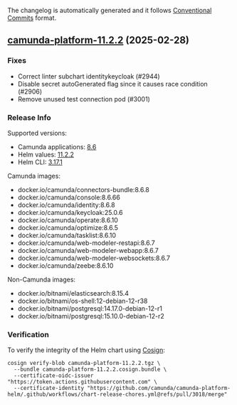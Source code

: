 The changelog is automatically generated and it follows [Conventional Commits](https://www.conventionalcommits.org/en/v1.0.0/) format.

## [camunda-platform-11.2.2](https://github.com/camunda/camunda-platform-helm/releases/tag/camunda-platform-11.2.2) (2025-02-28)

### Fixes

- Correct linter subchart identitykeycloak (#2944)
- Disable secret autoGenerated flag since it causes race condition (#2906)
- Remove unused test connection pod (#3001)

<!-- generated by git-cliff -->
### Release Info

Supported versions:

- Camunda applications: [8.6](https://github.com/camunda/camunda-platform/releases?q=tag%3A8.6&expanded=true)
- Helm values: [11.2.2](https://artifacthub.io/packages/helm/camunda/camunda-platform/11.2.2#parameters)
- Helm CLI: [3.17.1](https://github.com/helm/helm/releases/tag/v3.17.1)

Camunda images:

- docker.io/camunda/connectors-bundle:8.6.8
- docker.io/camunda/console:8.6.66
- docker.io/camunda/identity:8.6.8
- docker.io/camunda/keycloak:25.0.6
- docker.io/camunda/operate:8.6.10
- docker.io/camunda/optimize:8.6.5
- docker.io/camunda/tasklist:8.6.10
- docker.io/camunda/web-modeler-restapi:8.6.7
- docker.io/camunda/web-modeler-webapp:8.6.7
- docker.io/camunda/web-modeler-websockets:8.6.7
- docker.io/camunda/zeebe:8.6.10

Non-Camunda images:

- docker.io/bitnami/elasticsearch:8.15.4
- docker.io/bitnami/os-shell:12-debian-12-r38
- docker.io/bitnami/postgresql:14.17.0-debian-12-r1
- docker.io/bitnami/postgresql:15.10.0-debian-12-r2

### Verification

To verify the integrity of the Helm chart using [Cosign](https://docs.sigstore.dev/signing/quickstart/):

```shell
cosign verify-blob camunda-platform-11.2.2.tgz \
  --bundle camunda-platform-11.2.2.cosign.bundle \
  --certificate-oidc-issuer "https://token.actions.githubusercontent.com" \
  --certificate-identity "https://github.com/camunda/camunda-platform-helm/.github/workflows/chart-release-chores.yml@refs/pull/3018/merge"
```
